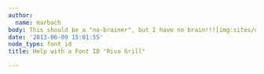 ```yaml
---
author:
  name: marbach
body: This should be a "no-brainer", but I have no brain!!![img:sites/default/files/old-images/RivaLogo_5243.jpg]
date: '2013-06-09 15:01:55'
node_type: font_id
title: Help with a Font ID "Riva Grill"

---
```

